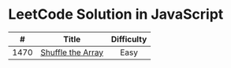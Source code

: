 # LeetCode Solution in JavaScript

|  #   |                                 Title                                 | Difficulty |
| :--: | :-------------------------------------------------------------------: | :--------: |
| 1470 | [Shuffle the Array](https://leetcode.com/problems/shuffle-the-array/) |    Easy    |
